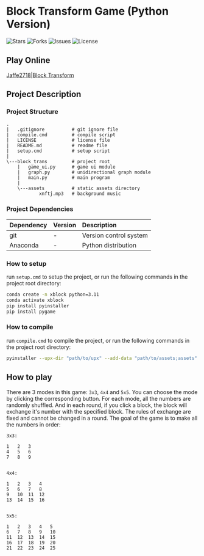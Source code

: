 # Block Transform Game (Python Version)

![Stars](https://img.shields.io/github/stars/Jaffe2718/xblock?style=flat-square)
![Forks](https://img.shields.io/github/forks/Jaffe2718/xblock?style=flat-square)
![Issues](https://img.shields.io/github/issues/Jaffe2718/xblock?style=flat-square)
![License](https://img.shields.io/github/license/Jaffe2718/xblock?style=flat-square)

## Play Online
[Jaffe2718|Block Transform](https://jaffe2718.github.io/xblock/)

## Project Description

### Project Structure

```
.
|   .gitignore          # git ignore file
|   compile.cmd         # compile script
|   LICENSE             # license file
|   README.md           # readme file
|   setup.cmd           # setup script
|
\---block_trans         # project root
    |   game_ui.py      # game ui module
    |   graph.py        # unidirectional graph module
    |   main.py         # main program
    |
    \---assets          # static assets directory
            xnftj.mp3   # background music
```

### Project Dependencies
| Dependency | Version | Description            |
|:-----------|:--------|:-----------------------|
| git        | -       | Version control system |
| Anaconda   | -       | Python distribution    |

### How to setup
run `setup.cmd` to setup the project, or run the following commands in the project root directory:
```bash
conda create -n xblock python=3.11
conda activate xblock
pip install pyinstaller
pip install pygame
```

### How to compile
run `compile.cmd` to compile the project, or run the following commands in the project root directory:
```bash
pyinstaller --upx-dir "path/to/upx" --add-data "path/to/assets;assets" -Fw "path/to/main.py" -i "path/to/your.ico"
```

## How to play
There are 3 modes in this game: `3x3`, `4x4` and `5x5`.
You can choose the mode by clicking the corresponding button.
For each mode, all the numbers are randomly shuffled.
And in each round, if you click a block, the block will exchange it's number with the specified block.
The rules of exchange are fixed and cannot be changed in a round.
The goal of the game is to make all the numbers in order: 
```
3x3:

1   2   3
4   5   6
7   8   9


4x4:

1   2   3   4
5   6   7   8
9   10  11  12
13  14  15  16


5x5:

1   2   3   4   5
6   7   8   9   10
11  12  13  14  15
16  17  18  19  20
21  22  23  24  25
```
